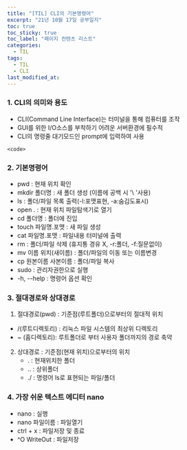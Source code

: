 ```yaml
---
title: "[TIL] CLI의 기본명령어"
excerpt: "21년 10월 17일 공부일지"
toc: true
toc_sticky: true
toc_label: "페이지 컨텐츠 리스트"
categories:
  - TIL
tags:
  - TIL
  - CLI
last_modified_at:
---
```


### **1. CLI의 의미와 용도**

- CLI(Command Line Interface)는 터미널을 통해 컴퓨터를 조작
- GUI를 위한 I/O소스를 부착하기 어려운 서버환경에 필수적
- CLI의 명령줄 대기모드인 prompt에 입력하여 사용

`<code>`

### **2. 기본명령어**

- pwd : 현재 위치 확인
- mkdir 폴더명 : 새 폴더 생성 (이름에 공백 시 '\ '사용)
- ls : 폴더/파일 목록 출력(-l:포맷표현, -a:숨김도표시)
- open . : 현재 위치 파일탐색기로 열기
- cd 폴더명 : 폴더에 진입
- touch 파일명.포맷 : 새 파일 생성
- cat 파일명.포맷 : 파일내용 터미널에 출력
- rm : 폴더/파일 삭제 (휴지통 경유 X, -r:폴더, -f:질문없이)
- mv 이름 위치(새이름) : 폴더/파일의 이동 또는 이름변경
- cp 원본이름 사본이름 : 폴더/파일 복사
- sudo : 관리자권한으로 실행
- -h, --help : 명령어 옵션 확인

### **3. 절대경로와 상대경로**

1. 절대경로(pwd) : 기준점(루트폴더)으로부터의 절대적 위치
  - /(루트디렉토리) : 리눅스 파일 시스템의 최상위 디렉토리
  - ~ (홈디렉토리): 루트폴더로 부터 사용자 폴더까지의 경로 축약
2. 상대경로 : 기준점(현재 위치)으로부터의 위치
   - . : 현재위치한 폴더
   - .. : 상위폴더
   - ./ : 명령어 ls로 표현되는 파일/폴더


### **4. 가장 쉬운 텍스트 에디터 nano**

- nano : 실행
- nano 파일이름 : 파일열기
- ctrl + x : 파일저장 및 종료
- ^O WriteOut : 파일저장
